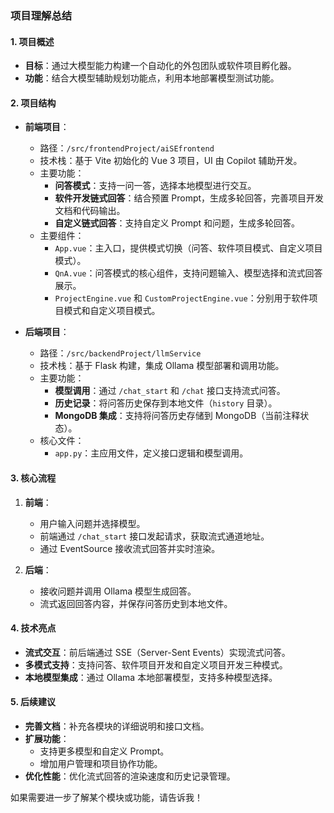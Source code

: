 ### 项目理解总结

#### 1. **项目概述**
- **目标**：通过大模型能力构建一个自动化的外包团队或软件项目孵化器。
- **功能**：结合大模型辅助规划功能点，利用本地部署模型测试功能。

#### 2. **项目结构**
- **前端项目**：
  - 路径：`/src/frontendProject/aiSEfrontend`
  - 技术栈：基于 Vite 初始化的 Vue 3 项目，UI 由 Copilot 辅助开发。
  - 主要功能：
    - **问答模式**：支持一问一答，选择本地模型进行交互。
    - **软件开发链式回答**：结合预置 Prompt，生成多轮回答，完善项目开发文档和代码输出。
    - **自定义链式回答**：支持自定义 Prompt 和问题，生成多轮回答。
  - 主要组件：
    - `App.vue`：主入口，提供模式切换（问答、软件项目模式、自定义项目模式）。
    - `QnA.vue`：问答模式的核心组件，支持问题输入、模型选择和流式回答展示。
    - `ProjectEngine.vue` 和 `CustomProjectEngine.vue`：分别用于软件项目模式和自定义项目模式。

- **后端项目**：
  - 路径：`/src/backendProject/llmService`
  - 技术栈：基于 Flask 构建，集成 Ollama 模型部署和调用功能。
  - 主要功能：
    - **模型调用**：通过 `/chat_start` 和 `/chat` 接口支持流式问答。
    - **历史记录**：将问答历史保存到本地文件（`history` 目录）。
    - **MongoDB 集成**：支持将问答历史存储到 MongoDB（当前注释状态）。
  - 核心文件：
    - `app.py`：主应用文件，定义接口逻辑和模型调用。

#### 3. **核心流程**
1. **前端**：
   - 用户输入问题并选择模型。
   - 前端通过 `/chat_start` 接口发起请求，获取流式通道地址。
   - 通过 EventSource 接收流式回答并实时渲染。

2. **后端**：
   - 接收问题并调用 Ollama 模型生成回答。
   - 流式返回回答内容，并保存问答历史到本地文件。

#### 4. **技术亮点**
- **流式交互**：前后端通过 SSE（Server-Sent Events）实现流式问答。
- **多模式支持**：支持问答、软件项目开发和自定义项目开发三种模式。
- **本地模型集成**：通过 Ollama 本地部署模型，支持多种模型选择。

#### 5. **后续建议**
- **完善文档**：补充各模块的详细说明和接口文档。
- **扩展功能**：
  - 支持更多模型和自定义 Prompt。
  - 增加用户管理和项目协作功能。
- **优化性能**：优化流式回答的渲染速度和历史记录管理。

如果需要进一步了解某个模块或功能，请告诉我！